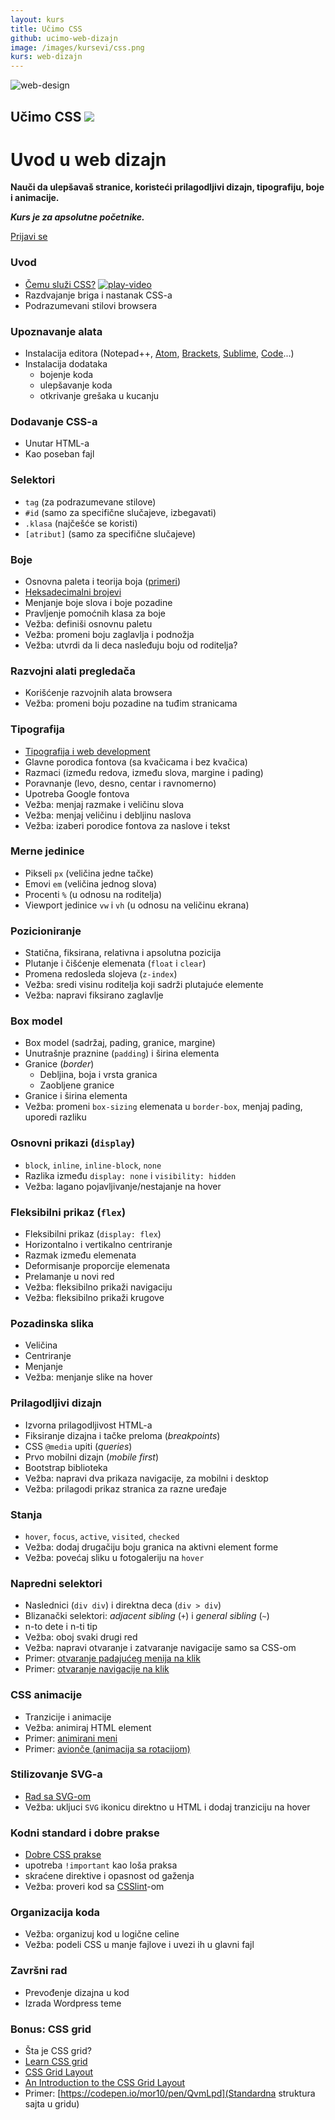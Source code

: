 ```yaml
---
layout: kurs
title: Učimo CSS
github: ucimo-web-dizajn
image: /images/kursevi/css.png
kurs: web-dizajn
---
```


![web-design]({{page.image}})

## Učimo CSS [<img src="/images/ui/ikonice/github.svg" class="ikonica-veca">](https://github.com/skolakoda/{{page.github}})

# Uvod u web dizajn

**Nauči da ulepšavaš stranice, koristeći prilagodljivi dizajn, tipografiju, boje i animacije.**

***Kurs je za apsolutne početnike.***

<a href="/kursevi/prijava?kurs=1" class="btn float-right">Prijavi se</a>

### Uvod
- [Čemu služi CSS?](/ucimo-css/uvod) <a href="https://youtu.be/BFc_YPAxQcg"><img src="/images/ui/ikonice/youtube.svg" class="ikonica-manja" alt="play-video"></a>
- Razdvajanje briga i nastanak CSS-a
- Podrazumevani stilovi browsera

### Upoznavanje alata

- Instalacija editora (Notepad++, [Atom](https://atom.io/), [Brackets](//brackets.io/), [Sublime](https://www.sublimetext.com/), [Code](https://code.visualstudio.com/)...)
- Instalacija dodataka
  - bojenje koda
  - ulepšavanje koda
  - otkrivanje grešaka u kucanju

### Dodavanje CSS-a
- Unutar HTML-a
- Kao poseban fajl

### Selektori
- `tag` (za podrazumevane stilove)
- `#id` (samo za specifične slučajeve, izbegavati)
- `.klasa` (najčešće se koristi)
- `[atribut]` (samo za specifične slučajeve)

### Boje
- Osnovna paleta i teorija boja ([primeri](https://color.adobe.com/explore/))
- [Heksadecimalni brojevi](/heksadecimalni-brojevi)
- Menjanje boje slova i boje pozadine
- Pravljenje pomoćnih klasa za boje
- Vežba: definiši osnovnu paletu
- Vežba: promeni boju zaglavlja i podnožja
- Vežba: utvrdi da li deca nasleđuju boju od roditelja?

### Razvojni alati pregledača
- Korišćenje razvojnih alata browsera
- Vežba: promeni boju pozadine na tuđim stranicama

### Tipografija
- [Tipografija i web development](/tipografija-i-web-development)
- Glavne porodica fontova (sa kvačicama i bez kvačica)
- Razmaci (između redova, između slova, margine i pading)
- Poravnanje (levo, desno, centar i ravnomerno)
- Upotreba Google fontova
- Vežba: menjaj razmake i veličinu slova
- Vežba: menjaj veličinu i debljinu naslova
- Vežba: izaberi porodice fontova za naslove i tekst

### Merne jedinice

- Pikseli `px` (veličina jedne tačke)
- Emovi `em` (veličina jednog slova)
- Procenti `%` (u odnosu na roditelja)
- Viewport jedinice `vw` i `vh` (u odnosu na veličinu ekrana)

### Pozicioniranje
- Statična, fiksirana, relativna i apsolutna pozicija
- Plutanje i čišćenje elemenata (`float` i `clear`)
- Promena redosleda slojeva (`z-index`)
- Vežba: sredi visinu roditelja koji sadrži plutajuće elemente
- Vežba: napravi fiksirano zaglavlje

### Box model

- Box model (sadržaj, pading, granice, margine)
- Unutrašnje praznine (`padding`) i širina elementa
- Granice (*border*)
  - Debljina, boja i vrsta granica
  - Zaobljene granice
- Granice i širina elementa
- Vežba: promeni `box-sizing` elemenata u `border-box`, menjaj pading, uporedi razliku

### Osnovni prikazi (`display`)

- `block`, `inline`, `inline-block`, `none`
- Razlika između `display: none` i `visibility: hidden`
- Vežba: lagano pojavljivanje/nestajanje na hover

### Fleksibilni prikaz (`flex`)

- Fleksibilni prikaz (`display: flex`)
- Horizontalno i vertikalno centriranje
- Razmak između elemenata
- Deformisanje proporcije elemenata
- Prelamanje u novi red
- Vežba: fleksibilno prikaži navigaciju
- Vežba: fleksibilno prikaži krugove

### Pozadinska slika
- Veličina
- Centriranje
- Menjanje
- Vežba: menjanje slike na hover

### Prilagodljivi dizajn
- Izvorna prilagodljivost HTML-a
- Fiksiranje dizajna i tačke preloma (*breakpoints*)
- CSS `@media` upiti (*queries*)
- Prvo mobilni dizajn (*mobile first*)
- Bootstrap biblioteka
- Vežba: napravi dva prikaza navigacije, za mobilni i desktop
- Vežba: prilagodi prikaz stranica za razne uređaje

### Stanja
- `hover`, `focus`, `active`, `visited`, `checked`
- Vežba: dodaj drugačiju boju granica na aktivni element forme
- Vežba: povećaj sliku u fotogaleriju na `hover`

### Napredni selektori
- Naslednici (`div div`) i direktna deca (`div > div`)
- Blizanački selektori: *adjacent sibling* (`+`) i *general sibling* (`~`)
- n-to dete i n-ti tip
- Vežba: oboj svaki drugi red
- Vežba: napravi otvaranje i zatvaranje navigacije samo sa CSS-om
- Primer: [otvaranje padajućeg menija na klik](https://jsfiddle.net/mudroljub/turLhuy9/)
- Primer: [otvaranje navigacije na klik](https://codepen.io/mudroljub/pen/JrJqxp)

### CSS animacije
- Tranzicije i animacije
- Vežba: animiraj HTML element
- Primer: [animirani meni](https://github.com/mudroljub/animirani-meni)
- Primer: [avionče (animacija sa rotacijom)](https://jsfiddle.net/mudroljub/x5Ljzcky/)

### Stilizovanje SVG-a
- [Rad sa SVG-om](/svg-na-webu)
- Vežba: ukljuci `SVG` ikonicu direktno u HTML i dodaj tranziciju na hover

### Kodni standard i dobre prakse
- [Dobre CSS prakse](/css-saveti)
- upotreba `!important` kao loša praksa
- skraćene direktive i opasnost od gaženja
- Vežba: proveri kod sa [CSSlint](//csslint.net/)-om

### Organizacija koda
- Vežba: organizuj kod u logične celine
- Vežba: podeli CSS u manje fajlove i uvezi ih u glavni fajl

### Završni rad

- Prevođenje dizajna u kod
- Izrada Wordpress teme

### Bonus: CSS grid

- Šta je CSS grid?
- [Learn CSS grid](//learncssgrid.com/)
- [CSS Grid Layout](https://developer.mozilla.org/en-US/docs/Web/CSS/CSS_Grid_Layout)
- [An Introduction to the CSS Grid Layout](https://www.sitepoint.com/introduction-css-grid-layout-module/)
- Primer: [https://codepen.io/mor10/pen/QvmLpd](Standardna struktura sajta u gridu)
